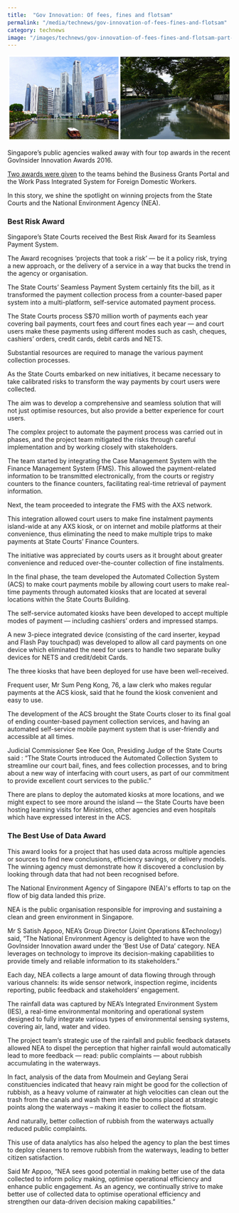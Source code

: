 ```yaml
---
title:  "Gov Innovation: Of fees, fines and flotsam"
permalink: "/media/technews/gov-innovation-of-fees-fines-and-flotsam"
category: technews
image: "/images/technews/gov-innovation-of-fees-fines-and-flotsam-part-1.png"
---
```


![Gov Innovation: Of fees, fines and flotsam](/images/technews/gov-innovation-of-fees-fines-and-flotsam-part-1.png)

Singapore’s public agencies walked away with four top awards in the recent GovInsider Innovation Awards 2016.

[Two awards were given](https://www.tech.gov.sg/technews/digitalgov/2016/10/winning-gov-innovation) to the teams behind the Business Grants Portal and the Work Pass Integrated System for Foreign Domestic Workers.

In this story, we shine the spotlight on winning projects from the State Courts and the National Environment Agency (NEA).

### **Best Risk Award**
Singapore’s State Courts received the Best Risk Award for its Seamless Payment System.

The Award recognises ‘projects that took a risk’ — be it a policy risk, trying a new approach, or the delivery of a service in a way that bucks the trend in the agency or organisation.

The State Courts’ Seamless Payment System certainly fits the bill, as it transformed the payment collection process from a counter-based paper system into a multi-platform, self-service automated payment process.

The State Courts process S$70 million worth of payments each year covering  bail payments, court fees and court fines each year — and court users make these payments using different modes such as cash, cheques, cashiers’ orders, credit cards, debit cards and NETS.

Substantial resources are required to manage the various payment collection processes.

As the State Courts embarked on new initiatives, it became necessary to take calibrated risks to transform the way payments by court users were collected.

The aim was to develop a comprehensive and seamless solution that will not just optimise resources, but also provide a better experience for court users.        

The complex project to automate the payment process was carried out in phases, and the project team mitigated the risks through careful implementation and by working closely with stakeholders.

The team started by integrating the Case Management System with the Finance Management System (FMS). This allowed the payment-related information to be transmitted electronically, from the courts or registry counters to the finance counters, facilitating real-time retrieval of payment information.

Next, the team proceeded to integrate the FMS with the AXS network.

This integration allowed court users to make fine instalment payments island-wide at any AXS kiosk, or on internet and mobile platforms at their convenience, thus eliminating the need to make multiple trips to make payments at State Courts’ Finance Counters.

The initiative was appreciated by courts users as it brought about greater convenience and reduced over-the-counter collection of fine instalments.

In the final phase, the team developed the Automated Collection System (ACS) to make court payments mobile by allowing court users to make real-time payments through automated kiosks that are located at several locations within the State Courts Building.

The self-service automated kiosks have been developed to accept multiple modes of payment — including cashiers’ orders and impressed stamps.

A new 3-piece integrated device (consisting of the card inserter, keypad and Flash Pay touchpad) was developed to allow all card payments on one device which eliminated the need for users to handle two separate bulky devices for NETS and credit/debit Cards.

The three kiosks that have been deployed for use have been well-received.

Frequent user, Mr Sum Peng Kong, 76, a law clerk who makes regular payments at the ACS kiosk, said that he found the kiosk convenient and easy to use.  

The development of the ACS brought the State Courts closer to its final goal of ending counter-based payment collection services, and having an automated self-service mobile payment system that is user-friendly and accessible at all times.  

Judicial Commissioner See Kee Oon, Presiding Judge of the State Courts said : “The State Courts introduced the Automated Collection System to streamline our court bail, fines, and fees collection processes, and to bring about a new way of interfacing with court users, as part of our commitment to provide excellent court services to the public.”

There are plans to deploy the automated kiosks at more locations, and we might expect to see more around the island — the State Courts have been hosting learning visits for Ministries, other agencies and even hospitals which have expressed interest in the ACS. 

### **The Best Use of Data Award**
This award looks for a project that has used data across multiple agencies or sources to find new conclusions, efficiency savings, or delivery models. The winning agency must demonstrate how it discovered a conclusion by looking through data that had not been recognised before.

The National Environment Agency of Singapore (NEA)'s efforts to tap on the flow of big data landed this prize.

NEA is the public organisation responsible for improving and sustaining a clean and green environment in Singapore.

Mr S Satish Appoo, NEA’s Group Director (Joint Operations &Technology) said, “The National Environment Agency is delighted to have won the GovInsider Innovation award under the ‘Best Use of Data’ category. NEA leverages on technology to improve its decision-making capabilities to provide timely and reliable information to its stakeholders.”

Each day, NEA collects a large amount of data flowing through through various channels:  its wide sensor network, inspection regime, incidents reporting, public feedback and stakeholders’ engagement.

The rainfall data was captured by NEA’s Integrated Environment System (IES), a real-time environmental monitoring and operational system designed to fully integrate various types of environmental sensing systems, covering air, land, water and video.

The project team’s strategic use of the rainfall and public feedback datasets allowed NEA to dispel the perception that higher rainfall would automatically lead to more feedback — read: public complaints — about rubbish accumulating in the waterways.

In fact, analysis of the data from Moulmein and Geylang Serai constituencies indicated that heavy rain might be good for the collection of rubbish, as a heavy volume of rainwater at high velocities can clean out the trash from the canals and wash them into the booms placed at strategic points along the waterways – making it easier to collect the flotsam.

And naturally, better collection of rubbish from the waterways actually reduced public complaints.

This use of data analytics has also helped the agency to plan the best times to deploy cleaners to remove rubbish from the waterways, leading to better citizen satisfaction.

Said Mr Appoo, “NEA sees good potential in making better use of the data collected to inform policy making, optimise operational efficiency and enhance public engagement. As an agency, we continually strive to make better use of collected data to optimise operational efficiency and strengthen our data-driven decision making capabilities.”
